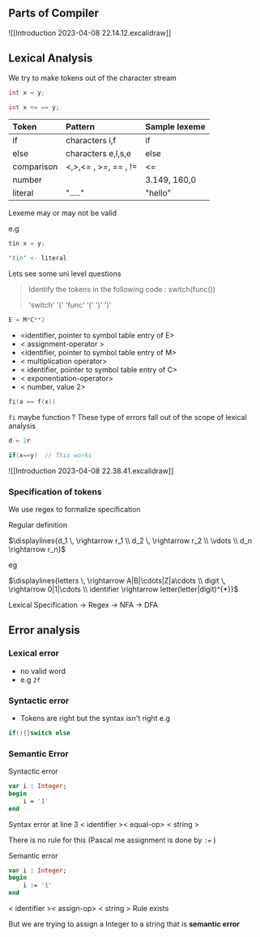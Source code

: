## Parts of Compiler
![[Introduction 2023-04-08 22.14.12.excalidraw]]

## Lexical Analysis 

We try to make tokens out of the character stream

```c
int x = y;

int x <= == y;

```

| Token      | Pattern              | Sample lexeme |
|:---------- |:-------------------- |:------------- |
| if         | characters i,f       | if            |
| else       | characters e,l,s,e   | else          |
| comparison | <,>,<= , >=, == , != | <=            |
| number     |                      | 3.149, 160,0  |
| literal    | "....."              | "hello"              |

Lexeme may or may not be valid

e.g

```c
tin x = y;

"tin" <- literal
```

Lets see some uni level questions

> Identify the tokens in the following code :
> switch(func())
> 
> 'switch' '('  'func'  '('   ')'  ')'


```python
E = M*C**2
```

- <identifier, pointer to symbol table entry of E>
- < assignment-operator >
- <identifier, pointer to symbol table entry of M>
- < multiplication operator>
- < identifier, pointer to symbol table entry of C>
- < exponentiation-operator>
- < number, value 2>

```c
fi(a == f(x))
```

`fi` maybe function ?
These type of errors fall out of the scope of lexical analysis

```c
d = 2r

if(x==y)  // This works
```


![[Introduction 2023-04-08 22.38.41.excalidraw]]

### Specification of tokens

We use regex to formalize specification

Regular definition

$\displaylines{d_1 \, \rightarrow r_1 \\ d_2 \, \rightarrow r_2 \\ \vdots \\ d_n \rightarrow r_n}$

eg

$\displaylines{letters \,  \rightarrow A|B|\cdots|Z|a\cdots \\ digit \,  \rightarrow 0|1|\cdots \\ identifier \rightarrow letter(letter|digit)^{*}}$

Lexical Specification -> Regex -> NFA -> DFA


## Error analysis
### Lexical error
- no valid word 
- e.g `2f`

### Syntactic error
- Tokens are right but the syntax isn't right
e.g 

```c
if(){}switch else
```

### Semantic Error


Syntactic error
```Pascal
var i : Integer;
begin
	i = '1'
end
```

Syntax error at line 3
< identifier >< equal-op> < string >

There is no rule for this
(Pascal me assignment is done by `:=` )


Semantic error 

```Pascal
var i : Integer;
begin
	i := '1'
end
```

< identifier >< assign-op> < string >
Rule exists 

But we are trying to assign a Integer to a string that is **semantic error**



